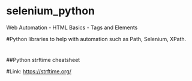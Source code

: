 # selenium_python
Web Automation - HTML Basics - Tags and Elements

#Python libraries to help with automation such as Path, Selenium, XPath.
#
###
##Python strftime cheatsheet

#Link: https://strftime.org/
